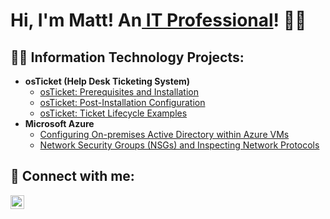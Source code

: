 ## <h1>Hi, I'm Matt! An<a href="http://linkedin.com/in/matthew-maldonado"> IT Professional</a>! 👋😄
  
<h2>👨‍💻 Information Technology Projects:</h2>

- <b>osTicket (Help Desk Ticketing System)</b>
  - [osTicket: Prerequisites and Installation](https://github.com/MattMaldonado/osTicket-Prerequisites-and-Installation)
  - [osTicket: Post-Installation Configuration](https://github.com/MattMaldonado/osTicket-Post-Installation-and-Configuration)
  - [osTicket: Ticket Lifecycle Examples](https://github.com/MattMaldonado/osTicket-Ticket-Lifecycle-Examples)
- <b>Microsoft Azure</b>
  - [Configuring On-premises Active Directory within Azure VMs](https://github.com/MattMaldonado/configure-ad)
  - [Network Security Groups (NSGs) and Inspecting Network Protocols](https://github.com/MattMaldonado/azure-network-protocols)

<h2> 🤳 Connect with me:</h2>

[<img align="left" alt="JoshMadakor | LinkedIn" width="22px" src="https://cdn.jsdelivr.net/npm/simple-icons@v3/icons/linkedin.svg" />][linkedin]

[linkedin]: http://linkedin.com/in/matthew-maldonado

<!--
**MattMaldonado/MattMaldonado** is a ✨ _special_ ✨ repository because its `README.md` (this file) appears on your GitHub profile.

Here are some ideas to get you started:

- 🔭 I’m currently working on ...
- 🌱 I’m currently learning ...
- 👯 I’m looking to collaborate on ...
- 🤔 I’m looking for help with ...
- 💬 Ask me about ...
- 📫 How to reach me: ...
- 😄 Pronouns: ...
- ⚡ Fun fact: ...
-->
